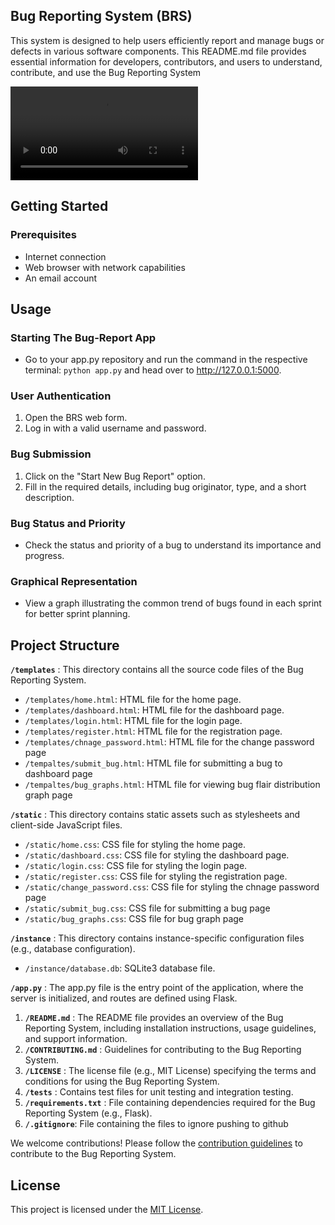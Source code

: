## Bug Reporting System (BRS)

This system is designed to help users efficiently report and manage bugs or defects in various software components. This README.md file provides essential information for developers, contributors, and users to understand, contribute, and use the Bug Reporting System

<video controls>
  <source src="assets/bug-report_github.mp4" type="video/mp4">
  Your browser does not support the video tag.
</video>

## Getting Started

### Prerequisites

- Internet connection
- Web browser with network capabilities
- An email account

## Usage

### Starting The Bug-Report App

- Go to your app.py repository and run the command in the respective terminal: `python app.py` and head over to http://127.0.0.1:5000.

### User Authentication

1. Open the BRS web form.
2. Log in with a valid username and password.

### Bug Submission

1. Click on the "Start New Bug Report" option.
2. Fill in the required details, including bug originator, type, and a short description.

### Bug Status and Priority

- Check the status and priority of a bug to understand its importance and progress.

### Graphical Representation

- View a graph illustrating the common trend of bugs found in each sprint for better sprint planning.

## Project Structure

**`/templates`** : This directory contains all the source code files of the Bug Reporting System.

* `/templates/home.html`: HTML file for the home page.
* `/templates/dashboard.html`: HTML file for the dashboard page.
* `/templates/login.html`: HTML file for the login page.
* `/templates/register.html`: HTML file for the registration page.
* `/templates/chnage_password.html`: HTML file for the change password page
* `/tempaltes/submit_bug.html`: HTML file for submitting a bug to dashboard page
* `/tempaltes/bug_graphs.html`: HTML file for viewing bug flair distribution graph page

**`/static`** : This directory contains static assets such as stylesheets and client-side JavaScript files.

* `/static/home.css`: CSS file for styling the home page.
* `/static/dashboard.css`: CSS file for styling the dashboard page.
* `/static/login.css`: CSS file for styling the login page.
* `/static/register.css`: CSS file for styling the registration page.
* `/static/change_password.css`: CSS file for styling the chnage password page
* `/static/submit_bug.css`: CSS file for submitting a bug page
* `/static/bug_graphs.css`: CSS file for bug graph page

**`/instance`** : This directory contains instance-specific configuration files (e.g., database configuration).

* `/instance/database.db`: SQLite3 database file.

**`/app.py`** : The app.py file is the entry point of the application, where the server is initialized, and routes are defined using Flask.

1. **`/README.md`** : The README file provides an overview of the Bug Reporting System, including installation instructions, usage guidelines, and support information.
2. **`/CONTRIBUTING.md`** : Guidelines for contributing to the Bug Reporting System.
3. **`/LICENSE`** : The license file (e.g., MIT License) specifying the terms and conditions for using the Bug Reporting System.
4. **`/tests`** : Contains test files for unit testing and integration testing.
5. **`/requirements.txt`** : File containing dependencies required for the Bug Reporting System (e.g., Flask).
6. **`/.gitignore`**: File containing the files to ignore pushing to github

We welcome contributions! Please follow the [contribution guidelines](CONTRIBUTING.md) to contribute to the Bug Reporting System.

## License

This project is licensed under the [MIT License](LICENSE).
